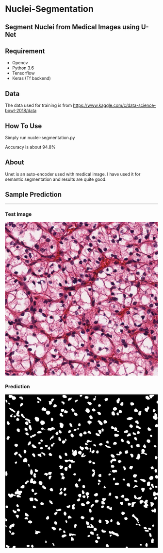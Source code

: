 # Nuclei-Segmentation

Segment Nuclei from Medical Images using U-Net
---
## Requirement
- Opencv
- Python 3.6
- Tensorflow
- Keras (Tf backend)

## Data

The data used for training is from https://www.kaggle.com/c/data-science-bowl-2018/data

## How To Use

Simply run nuclei-segmentation.py

Accuracy is about 94.8%

## About
Unet is an auto-encoder used with medical image. I have used it for semantic segmentation and results are quite good.

## Sample Prediction
---
### Test Image
![sampleImage.png](img/sample.png)

### Prediction
![PredictionResult.png](img/sample_prediction.png)
